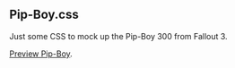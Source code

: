 ##  Pip-Boy.css

Just some CSS to mock up the Pip-Boy 300 from Fallout 3.

[Preview Pip-Boy](http://guff.johndevlin.me/pip-boy).